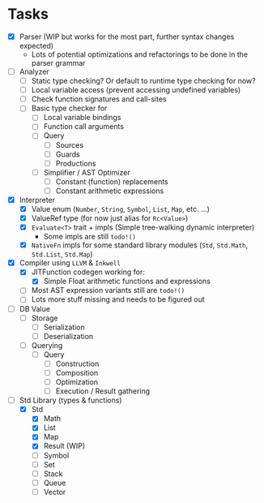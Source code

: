 # Tasks

- [x] Parser (WIP but works for the most part, further syntax changes expected)
  - Lots of potential optimizations and refactorings to be done in the parser grammar
- [ ] Analyzer
  - [ ] Static type checking? Or default to runtime type checking for now?
  - [ ] Local variable access (prevent accessing undefined variables)
  - [ ] Check function signatures and call-sites
  - [ ] Basic type checker for
    - [ ] Local variable bindings
    - [ ] Function call arguments
    - [ ] Query
      - [ ] Sources
      - [ ] Guards
      - [ ] Productions
    - [ ] Simplifier / AST Optimizer
      - [ ] Constant (function) replacements
      - [ ] Constant arithmetic expressions
- [x] Interpreter
  - [x] Value enum (`Number`, `String`, `Symbol`, `List`, `Map`, etc. ...)
  - [x] ValueRef type (for now just alias for `Rc<Value>`)
  - [x] `Evaluate<T>` trait + impls (Simple tree-walking dynamic interpreter)
    - Some impls are still `todo!()`
  - [x] `NativeFn` impls for some standard library modules (`Std`, `Std.Math`, `Std.List`, `Std.Map`)
- [x] Compiler using `LLVM` & `Inkwell`
  - [x] JITFunction codegen working for:
    - [x] Simple Float arithmetic functions and expressions
  - [ ] Most AST expression variants still are `todo!()`
  - [ ] Lots more stuff missing and needs to be figured out
- [ ] DB Value
  - [ ] Storage
    - [ ] Serialization
    - [ ] Deserialization
  - [ ] Querying
    - [ ] Query
      - [ ] Construction
      - [ ] Composition
      - [ ] Optimization
      - [ ] Execution / Result gathering
- [ ] Std Library (types & functions)
  - [x] Std
    - [x] Math
    - [x] List
    - [x] Map
    - [x] Result (WIP)
    - [ ] Symbol
    - [ ] Set
    - [ ] Stack
    - [ ] Queue
    - [ ] Vector
